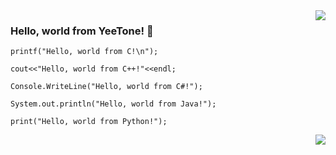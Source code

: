 <img align="right" src="https://visitor-badge.glitch.me/badge?page_id=YeeTone" />  

### Hello, world from YeeTone! 👋  

```
printf("Hello, world from C!\n");  
  
cout<<"Hello, world from C++!"<<endl;  
  
Console.WriteLine("Hello, world from C#!");  
  
System.out.println("Hello, world from Java!");  
  
print("Hello, world from Python!");  
```
<img align="right" src="https://github-readme-stats.vercel.app/api?username=YeeTone&show_icons=true&icon_color=CE1D2D&text_color=718096&bg_color=ffffff&hide_title=true" /> 

<!--
**YeeTone/YeeTone** is a ✨ _special_ ✨ repository because its `README.md` (this file) appears on your GitHub profile.

Here are some ideas to get you started:

- 🔭 I’m currently working on ...
- 🌱 I’m currently learning ...
- 👯 I’m looking to collaborate on ...
- 🤔 I’m looking for help with ...
- 💬 Ask me about ...
- 📫 How to reach me: ...
- 😄 Pronouns: ...
- ⚡ Fun fact: ...
-->
